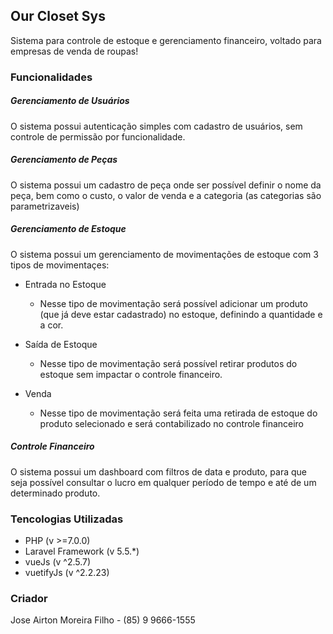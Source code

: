 ## Our Closet Sys

Sistema para controle de estoque e gerenciamento financeiro, voltado para empresas de venda de roupas!

### Funcionalidades

##### Gerenciamento de Usuários
O sistema possui autenticação simples com cadastro de usuários, sem controle de permissão por funcionalidade.

##### Gerenciamento de Peças
O sistema possui um cadastro de peça onde ser possível definir o nome da peça, bem como o custo, o valor de venda e a categoria (as categorias são parametrizaveis)

##### Gerenciamento de Estoque
O sistema possui um gerenciamento de movimentações de estoque com 3 tipos de movimentaçes:

* Entrada no Estoque
  * Nesse tipo de movimentação será possível adicionar um produto (que já deve estar cadastrado) no estoque, definindo a quantidade e a cor.

* Saída de Estoque
  * Nesse tipo de movimentação será possível retirar produtos do estoque sem impactar o controle financeiro.

* Venda
  * Nesse tipo de movimentação será feita uma retirada de estoque do produto selecionado e será contabilizado no controle financeiro

##### Controle Financeiro
O sistema possui um dashboard com filtros de data e produto, para que seja possível consultar o lucro em qualquer período de tempo e até de um determinado produto.

### Tencologias Utilizadas

- PHP (v >=7.0.0)
- Laravel Framework (v 5.5.*)
- vueJs (v ^2.5.7)
- vuetifyJs (v ^2.2.23)

### Criador

Jose Airton Moreira Filho - (85) 9 9666-1555